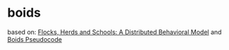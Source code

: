 # boids
based on:
[Flocks, Herds and Schools: A Distributed Behavioral
Model](http://www.cs.toronto.edu/~dt/siggraph97-course/cwr87/)
and
[Boids Pseudocode](http://www.vergenet.net/~conrad/boids/pseudocode.html#ref1)
